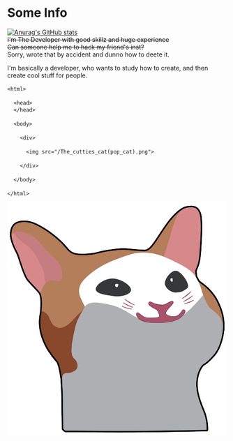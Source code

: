 # Some Info
[![Anurag's GitHub stats](https://github-readme-stats.vercel.app/api?username=krvvko)](https://github.com/anuraghazra/github-readme-stats) <br>
~~I'm The Developer with good skillz and huge experience~~ <br>
~~Can someone help me to hack my friend's inst?~~ <br>
Sorry, wrote that by accident and dunno how to deete it.

I'm basically a developer, who wants to study how to create, and then create cool stuff for people. <br>

```
<html>

  <head>
  </head>

  <body>
  
    <div>
    
      <img src="/The_cutties_cat(pop_cat).png">
      
    </div>

  </body>

</html>
```


<img src="/Screenshot_21111111.png">
